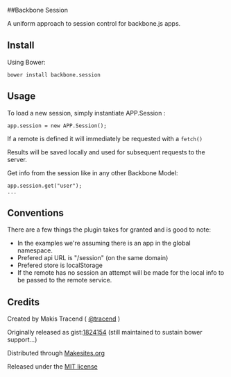 ##Backbone Session

A uniform approach to session control for backbone.js apps. 


## Install 

Using Bower: 
```
bower install backbone.session
```

## Usage

To load a new session, simply instantiate APP.Session : 
```
app.session = new APP.Session();
```

If a remote is defined it will immediately be requested with a ```fetch()``` 

Results will be saved locally and used for subsequent requests to the server. 

Get info from the session like in any other Backbone Model: 
```
app.session.get("user");
...

```

## Conventions

There are a few things the plugin takes for granted and is good to note: 

* In the examples we're assuming there is an app in the global namespace. 
* Prefered api URL is "/session" (on the same domain) 
* Prefered store is localStorage 
* If the remote has no session an attempt will be made for the local info to be passed to the remote service. 


## Credits

Created by Makis Tracend ( [@tracend](http://github.com/tracend) )

Originally released as gist:[1824154](http://gist.github.com/1824154) (still maintained to sustain bower support...) 

Distributed through [Makesites.org](http://makesites.org/)

Released under the [MIT license](http://makesites.org/licenses/MIT)


